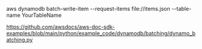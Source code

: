 aws dynamodb batch-write-item --request-items file://items.json --table-name YourTableName



https://github.com/awsdocs/aws-doc-sdk-examples/blob/main/python/example_code/dynamodb/batching/dynamo_batching.py
